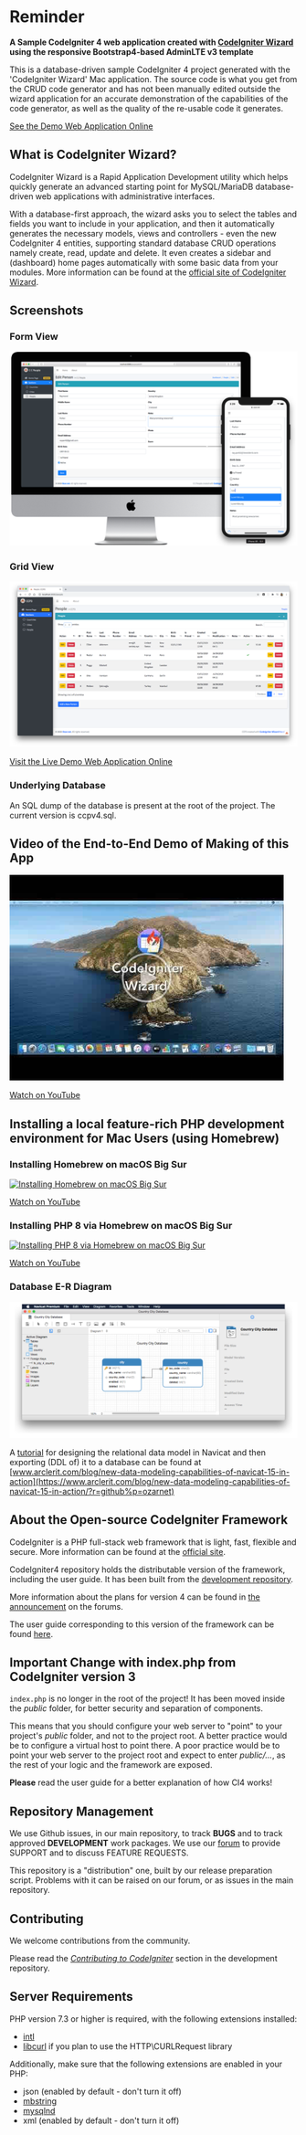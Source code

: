 # Reminder
**A Sample CodeIgniter 4 web application created with [CodeIgniter Wizard](https://www.ozar.net/products/?r=github) using the responsive Bootstrap4-based AdminLTE v3 template**

This is a database-driven sample CodeIgniter 4 project generated with the 'CodeIgniter Wizard' Mac application. The source code is what you get from the CRUD code generator and has not been manually edited outside the wizard application for an accurate demonstration of the capabilities of the code generator, as well as the quality of the re-usable code it generates. 


[See the Demo Web Application Online](https://www.ozar.net/products/codeigniterwizard/demowebapp/?r=github)


## What is CodeIgniter Wizard?

CodeIgniter Wizard is a Rapid Application Development utility which helps quickly generate an advanced starting point for MySQL/MariaDB database-driven web applications with administrative interfaces.

With a database-first approach, the wizard asks you to select the tables and fields you want to include in your application, and then it automatically generates the necessary models, views and controllers - even the new CodeIgniter 4 entities, supporting standard database CRUD operations namely create, read, update and delete. It even creates a sidebar and (dashboard) home pages automatically with some basic data from your modules.
More information can be found at the [official site of CodeIgniter Wizard](https://www.ozar.net/products/codeigniterwizard/?r=github).

## Screenshots

### Form View
![Adding / Editing a new record](screenshot1.png)

### Grid View
![Grid View](screenshot2.png)


[Visit the Live Demo Web Application Online](https://www.ozar.net/products/codeigniterwizard/demowebapp/?r=github)


### Underlying Database
An SQL dump of the database is present at the root of the project. The current version is ccpv4.sql.

## Video of the End-to-End Demo of Making of this App
[![CodeIgniter Wizard](videodemoscreenshot.jpg)](https://www.youtube.com/watch?v=fo2wmzZ2p3I)

[Watch on YouTube](https://www.youtube.com/watch?v=fo2wmzZ2p3I)


## Installing a local feature-rich PHP development environment for Mac Users (using Homebrew)

### Installing Homebrew on macOS Big Sur
[![Installing Homebrew on macOS Big Sur](https://img.youtube.com/vi/_n2YexLCN8c/0.jpg)](https://www.youtube.com/watch?v=_n2YexLCN8c)

[Watch on YouTube](https://www.youtube.com/watch?v=_n2YexLCN8c)

### Installing PHP 8 via Homebrew on macOS Big Sur
[![Installing PHP 8 via Homebrew on macOS Big Sur](https://img.youtube.com/vi/UK7zPZlUkZg/0.jpg)](https://www.youtube.com/watch?v=UK7zPZlUkZg)

[Watch on YouTube](https://www.youtube.com/watch?v=UK7zPZlUkZg)

### Database E-R Diagram
![Database E-R Diagram](NavicatModelScreenshot.png)

A [tutorial](https://www.arclerit.com/blog/new-data-modeling-capabilities-of-navicat-15-in-action/) for designing the relational data model in Navicat and then exporting (DDL of) it to a database can be found at [www.arclerit.com/blog/new-data-modeling-capabilities-of-navicat-15-in-action](https://www.arclerit.com/blog/new-data-modeling-capabilities-of-navicat-15-in-action/?r=github%p=ozarnet)

## About the Open-source CodeIgniter Framework

CodeIgniter is a PHP full-stack web framework that is light, fast, flexible and secure.
More information can be found at the [official site](http://codeigniter.com).

CodeIgniter4 repository holds the distributable version of the framework,
including the user guide. It has been built from the
[development repository](https://github.com/codeigniter4/CodeIgniter4).

More information about the plans for version 4 can be found in [the announcement](http://forum.codeigniter.com/thread-62615.html) on the forums.

The user guide corresponding to this version of the framework can be found
[here](https://codeigniter4.github.io/userguide/).


## Important Change with index.php from CodeIgniter version 3

`index.php` is no longer in the root of the project! It has been moved inside the *public* folder,
for better security and separation of components.

This means that you should configure your web server to "point" to your project's *public* folder, and
not to the project root. A better practice would be to configure a virtual host to point there. A poor practice would be to point your web server to the project root and expect to enter *public/...*, as the rest of your logic and the
framework are exposed.

**Please** read the user guide for a better explanation of how CI4 works!

## Repository Management

We use Github issues, in our main repository, to track **BUGS** and to track approved **DEVELOPMENT** work packages.
We use our [forum](http://forum.codeigniter.com) to provide SUPPORT and to discuss
FEATURE REQUESTS.

This repository is a "distribution" one, built by our release preparation script.
Problems with it can be raised on our forum, or as issues in the main repository.

## Contributing

We welcome contributions from the community.

Please read the [*Contributing to CodeIgniter*](https://github.com/codeigniter4/CodeIgniter4/blob/develop/contributing.md) section in the development repository.

## Server Requirements

PHP version 7.3 or higher is required, with the following extensions installed:

- [intl](http://php.net/manual/en/intl.requirements.php)
- [libcurl](http://php.net/manual/en/curl.requirements.php) if you plan to use the HTTP\CURLRequest library

Additionally, make sure that the following extensions are enabled in your PHP:

- json (enabled by default - don't turn it off)
- [mbstring](http://php.net/manual/en/mbstring.installation.php)
- [mysqlnd](http://php.net/manual/en/mysqlnd.install.php)
- xml (enabled by default - don't turn it off)
